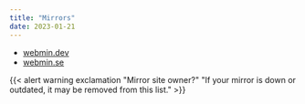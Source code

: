 ```yaml
---
title: "Mirrors"
date: 2023-01-21
---
```


 - [webmin.dev](https://www.webmin.dev/)
 - [webmin.se](https://www.webmin.se/)

{{< alert warning exclamation "Mirror site owner?" "If your mirror is down or outdated, it may be removed from this list." >}}

